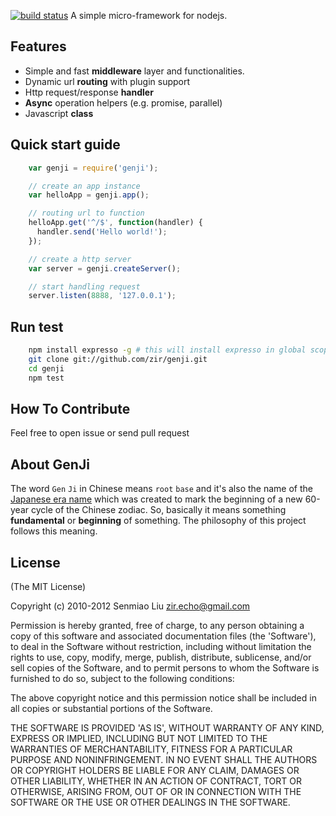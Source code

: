[![build status](https://secure.travis-ci.org/zir/genji.png)](http://travis-ci.org/zir/genji)
A simple micro-framework for nodejs.

## Features
- Simple and fast **middleware** layer and functionalities.
- Dynamic url **routing** with plugin support
- Http request/response **handler**
- **Async** operation helpers (e.g. promise, parallel)
- Javascript **class**

## Quick start guide

```javascript
    var genji = require('genji');

    // create an app instance
    var helloApp = genji.app();

    // routing url to function
    helloApp.get('^/$', function(handler) {
      handler.send('Hello world!');
    });

    // create a http server
    var server = genji.createServer();

    // start handling request
    server.listen(8888, '127.0.0.1');
```

## Run test
```bash
    npm install expresso -g # this will install expresso in global scope
    git clone git://github.com/zir/genji.git
    cd genji
    npm test
```
## How To Contribute

Feel free to open issue or send pull request


## About GenJi
The word `Gen` `Ji` in Chinese means `root` `base` and
it's also the name of the [Japanese era name](http://en.wikipedia.org/wiki/Genji#Era) which was created to mark the beginning of a new 60-year cycle of the Chinese zodiac.
So, basically it means something **fundamental** or **beginning** of something.
The philosophy of this project follows this meaning.







## License

(The MIT License)

Copyright (c) 2010-2012 Senmiao Liu <zir.echo@gmail.com>

Permission is hereby granted, free of charge, to any person obtaining
a copy of this software and associated documentation files (the
'Software'), to deal in the Software without restriction, including
without limitation the rights to use, copy, modify, merge, publish,
distribute, sublicense, and/or sell copies of the Software, and to
permit persons to whom the Software is furnished to do so, subject to
the following conditions:

The above copyright notice and this permission notice shall be
included in all copies or substantial portions of the Software.

THE SOFTWARE IS PROVIDED 'AS IS', WITHOUT WARRANTY OF ANY KIND,
EXPRESS OR IMPLIED, INCLUDING BUT NOT LIMITED TO THE WARRANTIES OF
MERCHANTABILITY, FITNESS FOR A PARTICULAR PURPOSE AND NONINFRINGEMENT.
IN NO EVENT SHALL THE AUTHORS OR COPYRIGHT HOLDERS BE LIABLE FOR ANY
CLAIM, DAMAGES OR OTHER LIABILITY, WHETHER IN AN ACTION OF CONTRACT,
TORT OR OTHERWISE, ARISING FROM, OUT OF OR IN CONNECTION WITH THE
SOFTWARE OR THE USE OR OTHER DEALINGS IN THE SOFTWARE.